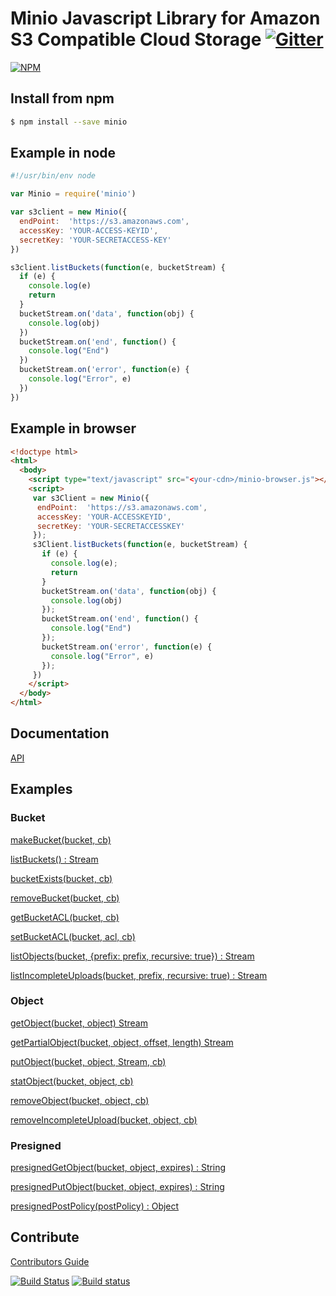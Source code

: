 # Minio Javascript Library for Amazon S3 Compatible Cloud Storage [![Gitter](https://badges.gitter.im/Join%20Chat.svg)](https://gitter.im/minio/minio?utm_source=badge&utm_medium=badge&utm_campaign=pr-badge&utm_content=badge)

[![NPM](https://nodei.co/npm/minio.png)](https://nodei.co/npm/minio/)

## Install from npm

```sh
$ npm install --save minio
```

## Example in node

```js
#!/usr/bin/env node

var Minio = require('minio')

var s3client = new Minio({
  endPoint:  'https://s3.amazonaws.com',
  accessKey: 'YOUR-ACCESS-KEYID',
  secretKey: 'YOUR-SECRETACCESS-KEY'
})

s3client.listBuckets(function(e, bucketStream) {
  if (e) {
    console.log(e)
    return
  }
  bucketStream.on('data', function(obj) {
    console.log(obj)
  })
  bucketStream.on('end', function() {
    console.log("End")
  })
  bucketStream.on('error', function(e) {
    console.log("Error", e)
  })
})

```

## Example in browser

```html
<!doctype html>
<html>
  <body>
    <script type="text/javascript" src="<your-cdn>/minio-browser.js"></script>
    <script>
     var s3Client = new Minio({
      endPoint:  'https://s3.amazonaws.com',
      accessKey: 'YOUR-ACCESSKEYID',
      secretKey: 'YOUR-SECRETACCESSKEY'
     });
     s3Client.listBuckets(function(e, bucketStream) {
       if (e) {
         console.log(e);
         return
       }
       bucketStream.on('data', function(obj) {
         console.log(obj)
       });
       bucketStream.on('end', function() {
         console.log("End")
       });
       bucketStream.on('error', function(e) {
         console.log("Error", e)
       });
     })
    </script>
  </body>
</html>
```

## Documentation

[API](API.md)

## Examples

### Bucket

[makeBucket(bucket, cb)](examples/make-bucket.js)

[listBuckets() : Stream](examples/list-buckets.js)

[bucketExists(bucket, cb)](examples/bucket-exists.js)

[removeBucket(bucket, cb)](examples/remove-bucket.js)

[getBucketACL(bucket, cb)](examples/get-bucket-acl.js)

[setBucketACL(bucket, acl, cb)](examples/set-bucket-acl.js)

[listObjects(bucket, {prefix: prefix, recursive: true}) : Stream](examples/list-objects.js)

[listIncompleteUploads(bucket, prefix, recursive: true) : Stream](examples/list-incomplete-uploads.js)

### Object

[getObject(bucket, object) Stream](examples/get-object.js)

[getPartialObject(bucket, object, offset, length) Stream](examples/get-partialobject.js)

[putObject(bucket, object, Stream, cb)](examples/put-object.js)

[statObject(bucket, object, cb)](examples/stat-object.js)

[removeObject(bucket, object, cb)](examples/remove-object.js)

[removeIncompleteUpload(bucket, object, cb)](examples/remove-incomplete-upload.js)

### Presigned

[presignedGetObject(bucket, object, expires) : String](examples/presigned-getobject.js)

[presignedPutObject(bucket, object, expires) : String](examples/presigned-putobject.js)

[presignedPostPolicy(postPolicy) : Object](examples/presigned-postpolicy.js)

## Contribute

[Contributors Guide](./CONTRIBUTING.md)

[![Build Status](https://travis-ci.org/minio/minio-js.svg)](https://travis-ci.org/minio/minio-js)
[![Build status](https://ci.appveyor.com/api/projects/status/402thana800k00fv?svg=true)](https://ci.appveyor.com/project/harshavardhana/minio-js)
